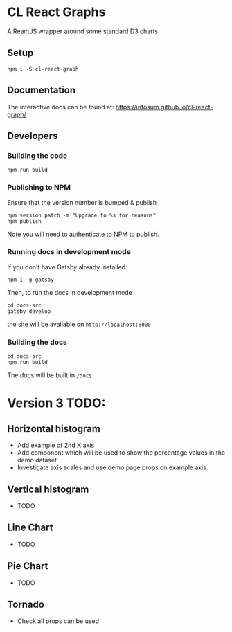 # CL React Graphs
A ReactJS wrapper around some standard D3 charts

## Setup

```
npm i -S cl-react-graph
```

## Documentation

The interactive docs can be found at: https://infosum.github.io/cl-react-graph/

## Developers

### Building the code

 ```
 npm run build
 ```

### Publishing to NPM

 Ensure that the version number is bumped & publish
 
 ```
 npm version patch -m "Upgrade to %s for reasons"
 npm publish
 ```

Note you will need to authenticate to NPM to publish.

### Running docs in development mode

If you don't have Gatsby already installed:
```
npm i -g gatsby
```

Then, to run the docs in development mode


```
cd docs-src
gatsby develop
```

the site will be available on `http://localhost:8000`

### Building the docs

```
cd docs-src
npm run build
```

The docs will be built in `/docs`

# Version 3 TODO:


## Horizontal histogram

* Add example of 2nd X axis
* Add <Points> component which will be used to show the percentage values in the demo dataset
* Investigate axis scales and use demo page props on example axis.


## Vertical histogram

* TODO

## Line Chart

* TODO

## Pie Chart

* TODO

## Tornado

* Check all props can be used
